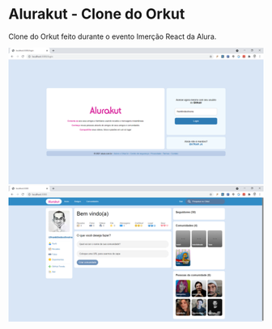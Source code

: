 # Alurakut - Clone do Orkut

Clone do Orkut feito durante o evento Imerção React da Alura.

![](https://github.com/franklindeoliveira/alurakut/blob/main/prints/01-login.png)
![](https://github.com/franklindeoliveira/alurakut/blob/main/prints/02-home.png)
